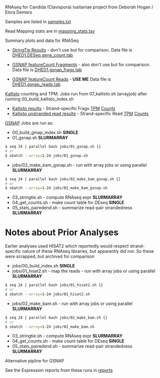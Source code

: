 RNAseq for Candida (Clavispora) lusitaniae project from Deborah Hogan / Elora Demers

Samples are listed in [samples.txt](samples.txt)

Read Mapping stats are in [mapping_stats.tsv](mapping_stats.tsv)

Summary plots and data for RNASeq
* [StringTie Results](plots/RNASeq_stringtieFrags.pdf) - don't use but for comparison. Data file is [DHED1.DESeq.gene_count.tab](reports/DHED1.DESeq.gene_count.tab)

* [GSNAP featureCount Fragments](plots/RNASeq_featureCount_frags.pdf) - also don't use but for comparison. Data file is [DHED1.gsnap_frags.tab](reports/DHED1.gsnap_frags.tab)
* [GSNAP featureCount Reads](plots/RNASeq_featureCount_reads.pdf) - __USE ME__ Data file is [DHED1.gsnap_reads.tab](reports/DHED1.gsnap_reads.tab)

[Kallisto](https://pachterlab.github.io/kallisto/) counting and TPM. Jobs run from 07_kallisto.sh (arrayjob) after running 00_build_kallisto_index.sh
* [Kallisto results](plots/RNASeq_kallisto_stranded_rf.pdf) - Strand-specific Frags [TPM](reports/kallisto_stranded_rf.TPM.csv) [Counts](kallisto_stranded_rf.counts.csv)
* [Kallisto unstranded read results](plots/RNASeq_kallisto_single.pdf) - Strand-specific Read [TPM](reports/kallisto_single.TPM.csv) [Counts](reports/kallisto_counts.TPM.csv)



[GSNAP](http://research-pub.gene.com/gmap/) Jobs are run as:

* 00_build_gmap_index.sh **SINGLE**
* 01_gsnap.sh **SLURMARRAY**
```bash
$ seq 24 | parallel bash jobs/01_gsnap.sh {}
# or
$ sbatch --array=1-24 jobs/01_gsnap.sh
```
* jobs/02_make_bam_gsnap.sh - run with array jobs or using parallel **SLURMARRAY**
```bash
$ seq 24 | parallel bash jobs/02_make_bam_gsnap.sh {}
# or
$ sbatch --array=1-24 jobs/02_make_bam_gsnap.sh
```
* 03_stringtie.sh - compute RNAseq expr **SLURMARRAY**
* 04_get_counts.sh - make count table for DEseq **SINGLE**
* 05_stats_pairedend.sh - summarize read-pair strandedness **SLURMARRAY**

Notes about Prior Analyses
====
Earlier analyses used HISAT2 which reportedly would respect strand-specific nature of these RNAseq libraries, but apparently did not. So these were scrapped, but archived for comparison
* jobs/00_build_index.sh **SINGLE**
* jobs/01_hisat2.sh - map the reads - run with array jobs or using parallel **SLURMARRAY**
```bash
$ seq 24 | parallel bash jobs/01_hisat2.sh {}
# or
$ sbatch --array=1-24 jobs/01_hisat2.sh
```
* jobs/02_make_bam.sh  - run with array jobs or using parallel **SLURMARRAY**
```bash
$ seq 24 | parallel bash jobs/02_make_bam.sh {}
# or
$ sbatch --array=1-24 jobs/02_make_bam.sh
```

* 03_stringtie.sh - compute RNAseq expr **SLURMARRAY**
* 04_get_counts.sh - make count table for DEseq **SINGLE**
* 05_stats_pairedend.sh - summarize read-pair strandedness **SLURMARRAY**

Alternative pipline for GSNAP

See the Expression reports from these runs in [reports](reports)
